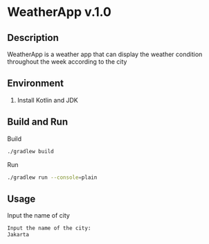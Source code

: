 # WeatherApp v.1.0

## Description
WeatherApp is a weather app that can display the weather condition throughout the week according to the city

## Environment
1. Install Kotlin and JDK

## Build and Run
Build
```bash
./gradlew build
```

Run
```bash
./gradlew run --console=plain
```

## Usage

Input the name of city
```bash
Input the name of the city:
Jakarta
```

